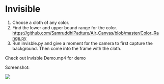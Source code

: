 # Invisible

1. Choose a cloth of any color.
2. Find the lower and upper bound range for the color.
https://github.com/SamruddhiPadture/Air_Canvas/blob/master/Color_Range.py
3. Run invisble.py and give a moment for the camera to first capture the background. Then come into the frame with the cloth.

Check out Invisble Demo.mp4 for demo

Screenshot:

![](https://github.com/SamruddhiPadture/Invisible/blob/master/Invisible%20Screenshot.jpg)
